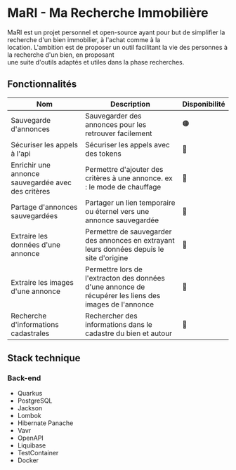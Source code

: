 # MaRI - Ma Recherche Immobilière

MaRI est un projet personnel et open-source ayant pour but de simplifier la recherche d'un bien immobilier, à l'achat comme à la  
location. L'ambition est de proposer un outil facilitant la vie des personnes à la recherche d'un bien, en proposant  
une suite d'outils adaptés et utiles dans la phase recherches.

## Fonctionnalités

| Nom                                                | Description                                                                                            | Disponibilité |
|----------------------------------------------------|--------------------------------------------------------------------------------------------------------|--------------|
| Sauvegarde d'annonces                              | Sauvegarder des annonces pour les retrouver facilement                                                 | 🟠           |
| Sécuriser les appels à l'api                       | Sécuriser les appels avec des tokens                                                                   | 🔴           |
| Enrichir une annonce sauvegardée avec des critères | Permettre d'ajouter des critères à une annonce. ex : le mode de chauffage                              | 🔴           |
| Partage d'annonces sauvegardées                    | Partager un lien temporaire ou éternel vers une annonce sauvegardée                                    | 🔴           |
| Extraire les données d'une annonce                 | Permettre de sauvegarder des annonces en extrayant leurs données depuis le site d'origine              | 🔴           |
| Extraire les images d'une annonce                  | Permettre lors de l'extracton des données d'une annonce de récupérer les liens des images de l'annonce | 🔴           |
| Recherche d'informations cadastrales               | Rechercher des informations dans le cadastre du bien et autour                                         | 🔴           |

## Stack technique

### Back-end

- Quarkus
- PostgreSQL
- Jackson
- Lombok
- Hibernate Panache
- Vavr
- OpenAPI
- Liquibase
- TestContainer
- Docker
